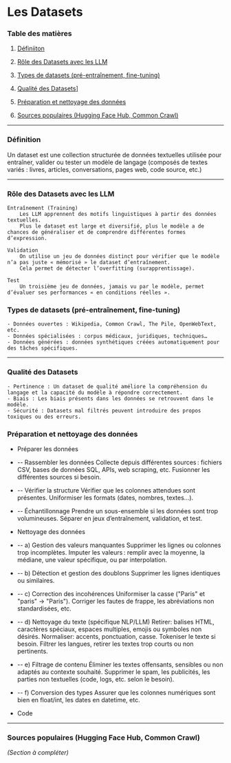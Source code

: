# Les Datasets

### Table des matières

1. [Définiiton](#définition)
2. [Rôle des Datasets avec les LLM](#role-des-datasets-avec-les-llm)
3. [Types de datasets (pré-entraînement, fine-tuning)](#types-de-datasets-pré-entraînement-fine-tuning)
4. [Qualité des Datasets](#qualité-des-datasets)]
5. [Préparation et nettoyage des données](#préparation-et-nettoyage-des-données)

 
 
9. [Sources populaires (Hugging Face Hub, Common Crawl)](#sources-populaires-hugging-face-hub-common-crawl)

---
### Définition

Un dataset est une collection structurée de données textuelles utilisée pour entraîner, valider ou tester un modèle de langage (composés de textes variés : livres, articles, conversations, pages web, code source, etc.)

---

### Rôle des Datasets avec les LLM

    Entraînement (Training)
        Les LLM apprennent des motifs linguistiques à partir des données textuelles.
        Plus le dataset est large et diversifié, plus le modèle a de chances de généraliser et de comprendre différentes formes d’expression.

    Validation
        On utilise un jeu de données distinct pour vérifier que le modèle n’a pas juste « mémorisé » le dataset d’entraînement.
        Cela permet de détecter l’overfitting (surapprentissage).

    Test
        Un troisième jeu de données, jamais vu par le modèle, permet d’évaluer ses performances « en conditions réelles ».


### Types de datasets (pré-entraînement, fine-tuning)

    - Données ouvertes : Wikipedia, Common Crawl, The Pile, OpenWebText, etc.
    - Données spécialisées : corpus médicaux, juridiques, techniques…
    - Données générées : données synthétiques créées automatiquement pour des tâches spécifiques.

---

### Qualité des Datasets

    - Pertinence : Un dataset de qualité améliore la compréhension du langage et la capacité du modèle à répondre correctement.
    - Biais : Les biais présents dans les données se retrouvent dans le modèle.
    - Sécurité : Datasets mal filtrés peuvent introduire des propos toxiques ou des erreurs.



### Préparation et nettoyage des données

- Préparer les données
- -- Rassembler les données
    Collecte depuis différentes sources : fichiers CSV, bases de données SQL, APIs, web scraping, etc.
    Fusionner les différentes sources si besoin.
- -- Vérifier la structure
    Vérifier que les colonnes attendues sont présentes.
    Uniformiser les formats (dates, nombres, textes…).
- -- Échantillonnage
    Prendre un sous-ensemble si les données sont trop volumineuses.
    Séparer en jeux d’entraînement, validation, et test.

- Nettoyage des données
- -- a) Gestion des valeurs manquantes
    Supprimer les lignes ou colonnes trop incomplètes.
    Imputer les valeurs : remplir avec la moyenne, la médiane, une valeur spécifique, ou par interpolation.
- -- b) Détection et gestion des doublons
    Supprimer les lignes identiques ou similaires.
- -- c) Correction des incohérences
    Uniformiser la casse ("Paris" et "paris" → "Paris").
    Corriger les fautes de frappe, les abréviations non standardisées, etc.
- -- d) Nettoyage du texte (spécifique NLP/LLM)
    Retirer: balises HTML, caractères spéciaux, espaces multiples, emojis ou symboles non désirés.
    Normaliser: accents, ponctuation, casse.
    Tokeniser le texte si besoin.
    Filtrer les langues, retirer les textes trop courts ou non pertinents.
- -- e) Filtrage de contenu
    Éliminer les textes offensants, sensibles ou non adaptés au contexte souhaité.
    Supprimer le spam, les publicités, les parties non textuelles (code, logs, etc. selon le besoin).
- -- f) Conversion des types
    Assurer que les colonnes numériques sont bien en float/int, les dates en datetime, etc.

- Code




---

### Sources populaires (Hugging Face Hub, Common Crawl)
*(Section à compléter)*



